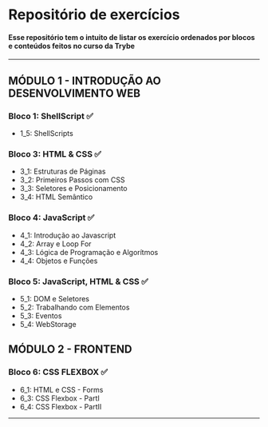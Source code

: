 # Repositório de exercícios

#### Esse repositório tem o intuito de listar os exercício ordenados por blocos e conteúdos feitos no curso da Trybe

<hr>

## MÓDULO 1 - INTRODUÇÃO AO DESENVOLVIMENTO WEB
### Bloco 1: ShellScript ✅
<ul>
  <li>1_5: ShellScripts</li>
</ul>

### Bloco 3: HTML & CSS ✅
<ul>
  <li>3_1: Estruturas de Páginas</li>
  <li>3_2: Primeiros Passos com CSS</li>
  <li>3_3: Seletores e Posicionamento</li>
  <li>3_4: HTML Semântico</li>
</ul>

### Bloco 4: JavaScript ✅
<ul>
  <li>4_1: Introdução ao Javascript</li>
  <li>4_2: Array e Loop For</li>
  <li>4_3: Lógica de Programação e Algorítmos</li>
  <li>4_4: Objetos e Funções</li>
</ul>

### Bloco 5: JavaScript, HTML & CSS ✅
<ul>
  <li>5_1: DOM e Seletores</li>
  <li>5_2: Trabalhando com Elementos</li>
  <li>5_3: Eventos</li>
  <li>5_4: WebStorage</li>
</ul>


## MÓDULO 2 - FRONTEND
### Bloco 6: CSS FLEXBOX ✅
<ul>
  <li>6_1: HTML e CSS - Forms</li>
  <li>6_3: CSS Flexbox - PartI</li>
  <li>6_4: CSS Flexbox - PartII</li>
</ul>

<hr>